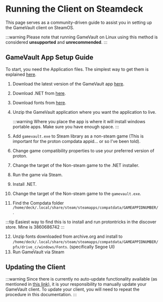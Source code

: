# Running the Client on Steamdeck

This page serves as a community-driven guide to assist you in setting up the GameVault client on SteamOS.

:::warning
Please note that running GameVault on Linux using this method is considered **unsupported** and **unrecommended**.
:::

## GameVault App Setup Guide

To start, you need the Application files. The simplest way to get them is explained [here](../client-docs/setup.md#option-1-obtain-pre-built-artifacts-from-github).

1. Download the latest version of the GameVault app [here](https://github.com/Phalcode/gamevault-app/releases).
2. Download .NET from [here](https://download.visualstudio.microsoft.com/download/pr/3136e217-e5b7-4899-9b7e-aa52ecb8b108/d74134edaa75e3300f8692660b9fb7b5/windowsdesktop-runtime-6.0.26-win-x64.exe).
3. Download fonts from [here](https://archive.org/details/windows-11-21h2-complete-font-collection).
4. Unzip the GameVault application where you want the application to live.

   :::warning
   Where you place the app is where it will install windows portable apps. Make sure you have enough space.
   :::

5. Add `gamevault.exe` to Steam library as a non-steam game (This is important for the proton compdata appid... or so I've been told).
6. Change game compatibility properties to use your preferred version of proton.
7. Change the target of the Non-steam game to the .NET installer.
8. Run the game via Steam.
9. Install .NET.
10. Change the target of the Non-steam game to the `gamevault.exe`.
11. Find the Compdata folder `/home/deck/.local/share/steam/steamapps/compatdata/GAMEAPPIDNUMBER/`.

   :::tip
   Easiest way to find this is to install and run protontricks in the discover store. Mine is 3860686742
   :::

12. Unzip fonts downloaded from archive.org and install to `/home/deck/.local/share/steam/steamapps/compatdata/GAMEAPPIDNUMBER/pfx/drive_c/windows/Fonts`. (specifically Segoe UI)
13. Run GameVault via Steam





## Updating the Client

:::warning
Since there is currently no auto-update functionality available (as mentioned in [this link](../client-docs/updating-client.md#other-sources)), it is your responsibility to manually update your GameVault client. To update your client, you will need to repeat the procedure in this documentation.
:::